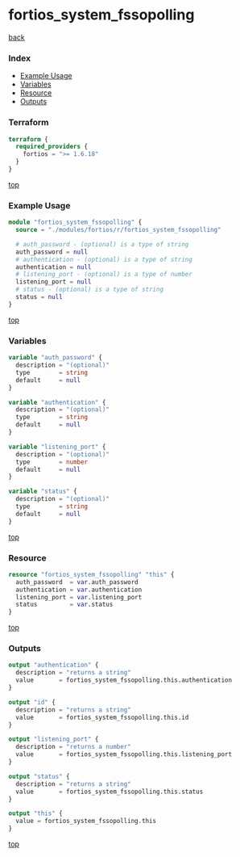 # fortios_system_fssopolling

[back](../fortios.md)

### Index

- [Example Usage](#example-usage)
- [Variables](#variables)
- [Resource](#resource)
- [Outputs](#outputs)

### Terraform

```terraform
terraform {
  required_providers {
    fortios = ">= 1.6.18"
  }
}
```

[top](#index)

### Example Usage

```terraform
module "fortios_system_fssopolling" {
  source = "./modules/fortios/r/fortios_system_fssopolling"

  # auth_password - (optional) is a type of string
  auth_password = null
  # authentication - (optional) is a type of string
  authentication = null
  # listening_port - (optional) is a type of number
  listening_port = null
  # status - (optional) is a type of string
  status = null
}
```

[top](#index)

### Variables

```terraform
variable "auth_password" {
  description = "(optional)"
  type        = string
  default     = null
}

variable "authentication" {
  description = "(optional)"
  type        = string
  default     = null
}

variable "listening_port" {
  description = "(optional)"
  type        = number
  default     = null
}

variable "status" {
  description = "(optional)"
  type        = string
  default     = null
}
```

[top](#index)

### Resource

```terraform
resource "fortios_system_fssopolling" "this" {
  auth_password  = var.auth_password
  authentication = var.authentication
  listening_port = var.listening_port
  status         = var.status
}
```

[top](#index)

### Outputs

```terraform
output "authentication" {
  description = "returns a string"
  value       = fortios_system_fssopolling.this.authentication
}

output "id" {
  description = "returns a string"
  value       = fortios_system_fssopolling.this.id
}

output "listening_port" {
  description = "returns a number"
  value       = fortios_system_fssopolling.this.listening_port
}

output "status" {
  description = "returns a string"
  value       = fortios_system_fssopolling.this.status
}

output "this" {
  value = fortios_system_fssopolling.this
}
```

[top](#index)